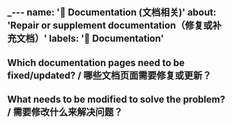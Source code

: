 _---
name: '📝 Documentation (文档相关)'
about: 'Repair or supplement documentation（修复或补充文档）'
labels: '📝 Documentation'
---

<!--
Thank you for contributing to open source!

感谢您为开源做出贡献！
-->

## Which documentation pages need to be fixed/updated? / 哪些文档页面需要修复或更新？

## What needs to be modified to solve the problem? / 需要修改什么来解决问题？
